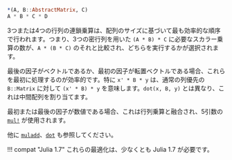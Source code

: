 ```julia
*(A, B::AbstractMatrix, C)
A * B * C * D
```

3つまたは4つの行列の連鎖乗算は、配列のサイズに基づいて最も効率的な順序で行われます。つまり、3つの密行列を用いた `(A * B) * C` に必要なスカラー乗算の数が、`A * (B * C)` のそれと比較され、どちらを実行するかが選択されます。

最後の因子がベクトルであるか、最初の因子が転置ベクトルである場合、これらを最初に処理するのが効率的です。特に `x' * B * y` は、通常の列優先の `B::Matrix` に対して `(x' * B) * y` を意味します。`dot(x, B, y)` とは異なり、これは中間配列を割り当てます。

最初または最後の因子が数値である場合、これは行列乗算と融合され、5引数の [`mul!`](@ref) が使用されます。

他に [`muladd`](@ref)、[`dot`](@ref) も参照してください。

!!! compat "Julia 1.7"
    これらの最適化は、少なくとも Julia 1.7 が必要です。

